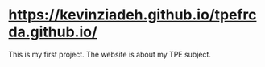 # https://kevinziadeh.github.io/tpefrcda.github.io/

This is my first project.
The website is about my TPE subject.
